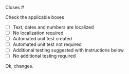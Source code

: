Closes #

Check the applicable boxes
- [ ] Text, dates and numbers are localized
- [ ] No localization required
- [ ] Automated unit test created
- [ ] Automated unit test not required
- [ ] Additional testing suggested with instructions below
- [ ] No additional testing required

Ok, changes.

